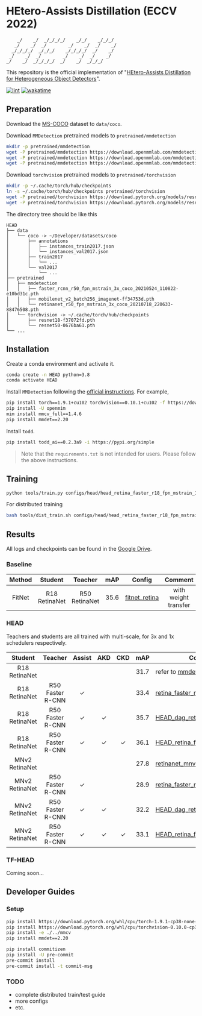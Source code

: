 # HEtero-Assists Distillation (ECCV 2022)

```text
    _/    _/  _/_/_/_/    _/_/    _/_/_/
   _/    _/  _/        _/    _/  _/    _/
  _/_/_/_/  _/_/_/    _/_/_/_/  _/    _/
 _/    _/  _/        _/    _/  _/    _/
_/    _/  _/_/_/_/  _/    _/  _/_/_/
```

This repository is the official implementation of "[HEtero-Assists Distillation for Heterogeneous Object Detectors](https://arxiv.org/abs/2207.05345)".

[![lint](https://github.com/LutingWang/HEAD/actions/workflows/lint.yaml/badge.svg)](https://github.com/LutingWang/HEAD/actions/workflows/lint.yaml)
[![wakatime](https://wakatime.com/badge/github/LutingWang/HEAD.svg)](https://wakatime.com/badge/github/LutingWang/HEAD)

## Preparation

Download the [MS-COCO](https://cocodataset.org/#download) dataset to `data/coco`.

Download `MMDetection` pretrained models to `pretrained/mmdetection`

```bash
mkdir -p pretrained/mmdetection
wget -P pretrained/mmdetection https://download.openmmlab.com/mmdetection/v2.0/faster_rcnn/faster_rcnn_r50_fpn_mstrain_3x_coco/faster_rcnn_r50_fpn_mstrain_3x_coco_20210524_110822-e10bd31c.pth
wget -P pretrained/mmdetection https://download.openmmlab.com/mmdetection/v2.0/third_party/mobilenet_v2_batch256_imagenet-ff34753d.pth
wget -P pretrained/mmdetection https://download.openmmlab.com/mmdetection/v2.0/retinanet/retinanet_r50_fpn_mstrain_3x_coco/retinanet_r50_fpn_mstrain_3x_coco_20210718_220633-88476508.pth
```

Download `torchvision` pretrained models to `pretrained/torchvision`

```bash
mkdir -p ~/.cache/torch/hub/checkpoints
ln -s ~/.cache/torch/hub/checkpoints pretrained/torchvision
wget -P pretrained/torchvision https://download.pytorch.org/models/resnet18-f37072fd.pth
wget -P pretrained/torchvision https://download.pytorch.org/models/resnet50-0676ba61.pth
```

The directory tree should be like this

```text
HEAD
├── data
│   └── coco -> ~/Developer/datasets/coco
│       ├── annotations
│       │   ├── instances_train2017.json
│       │   └── instances_val2017.json
│       ├── train2017
│       │   └── ...
│       └── val2017
│           └── ...
├── pretrained
│   ├── mmdetection
│   │   ├── faster_rcnn_r50_fpn_mstrain_3x_coco_20210524_110822-e10bd31c.pth
│   │   ├── mobilenet_v2_batch256_imagenet-ff34753d.pth
│   │   └── retinanet_r50_fpn_mstrain_3x_coco_20210718_220633-88476508.pth
│   └── torchvision -> ~/.cache/torch/hub/checkpoints
│       ├── resnet18-f37072fd.pth
│       └── resnet50-0676ba61.pth
└── ...
```

## Installation

Create a conda environment and activate it.

```bash
conda create -n HEAD python=3.8
conda activate HEAD
```

Install `MMDetection` following the [official instructions](https://github.com/open-mmlab/mmdetection/blob/master/docs/en/get_started.md/#Installation).
For example,

```bash
pip install torch==1.9.1+cu102 torchvision==0.10.1+cu102 -f https://download.pytorch.org/whl/torch_stable.html
pip install -U openmim
mim install mmcv_full==1.4.6
pip install mmdet==2.20
```

Install `todd`.

```bash
pip install todd_ai==0.2.3a9 -i https://pypi.org/simple
```

> Note that the `requirements.txt` is not intended for users. Please follow the above instructions.

## Training

```bash
python tools/train.py configs/head/head_retina_faster_r18_fpn_mstrain_1x_coco.py --work-dir work_dirs/debug --seed 3407
```

For distributed training

```bash
bash tools/dist_train.sh configs/head/head_retina_faster_r18_fpn_mstrain_1x_coco.py 8 --work-dir work_dirs/debug --seed 3407
```

## Results

All logs and checkpoints can be found in the [Google Drive](https://drive.google.com/drive/folders/1cs9WWyBaZmstsKlwnMv7PE9ky-i98WUh?usp=sharing).

### Baseline

| Method    | Student       | Teacher       | mAP       | Config                                                                    | Comment               |
| :-:       | :-:           | :-:           | :-:       | :-:                                                                       | :-:                   |
| FitNet    | R18 RetinaNet | R50 RetinaNet | $35.6$    | [fitnet_retina](configs/fitnet/fitnet_retina_r18_fpn_mstrain_1x_coco.py)  | with weight transfer  |

### HEAD

Teachers and students are all trained with multi-scale, for 3x and 1x schedulers respectively.

| Student           | Teacher           | Assist        | AKD           | CKD           | mAP       | Config                                                                                                    |
| :-:               | :-:               | :-:           | :-:           | :-:           | :-:       | -                                                                                                         |
| R18 RetinaNet     |                   |               |               |               | $31.7$    | refer to [mmdetection](https://github.com/open-mmlab/mmdetection/blob/master/configs/retinanet/README.md) |
| R18 RetinaNet     | R50 Faster R-CNN  | $\checkmark$  |               |               | $33.4$    | [retina_faster_r18](configs/assist/retina_faster_r18_fpn_mstrain_1x_coco.py)                              |
| R18 RetinaNet     | R50 Faster R-CNN  | $\checkmark$  | $\checkmark$  |               | $35.7$    | [HEAD_dag_retina_faster_r18](configs/head_dag/head_dag_retina_faster_r18_fpn_mstrain_1x_coco.py)          |
| R18 RetinaNet     | R50 Faster R-CNN  | $\checkmark$  | $\checkmark$  | $\checkmark$  | $36.1$    | [HEAD_retina_faster_r18](configs/head/head_retina_faster_r18_fpn_mstrain_1x_coco.py)                      |
| MNv2 RetinaNet    |                   |               |               |               | $27.8$    | [retinanet_mnv2](configs/retinanet/retinanet_mnv2_fpn_mstrain_1x_coco.py)                                 |
| MNv2 RetinaNet    | R50 Faster R-CNN  | $\checkmark$  |               |               | $28.9$    | [retina_faster_mnv2](configs/assist/retina_faster_mnv2_fpn_mstrain_1x_coco.py)                            |
| MNv2 RetinaNet    | R50 Faster R-CNN  | $\checkmark$  | $\checkmark$  |               | $32.2$    | [HEAD_dag_retina_faster_mnv2](configs/head_dag/head_dag_retina_faster_mnv2_fpn_mstrain_1x_coco.py)        |
| MNv2 RetinaNet    | R50 Faster R-CNN  | $\checkmark$  | $\checkmark$  | $\checkmark$  | $33.1$    | [HEAD_retina_faster_mnv2](configs/head/head_retina_faster_mnv2_fpn_mstrain_1x_coco.py)                    |

### TF-HEAD

Coming soon...

## Developer Guides

### Setup

```bash
pip install https://download.pytorch.org/whl/cpu/torch-1.9.1-cp38-none-macosx_11_0_arm64.whl
pip install https://download.pytorch.org/whl/cpu/torchvision-0.10.0-cp38-cp38-macosx_11_0_arm64.whl
pip install -e ./../mmcv
pip install mmdet==2.20
```

```bash
pip install commitizen
pip install -U pre-commit
pre-commit install
pre-commit install -t commit-msg
```

### TODO

- complete distributed train/test guide
- more configs
- etc.
